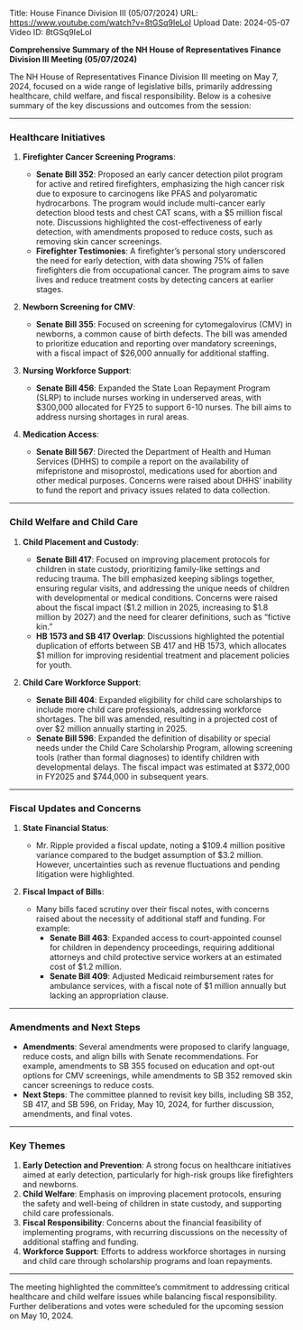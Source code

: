 Title: House Finance Division III (05/07/2024)
URL: https://www.youtube.com/watch?v=8tGSq9IeLoI
Upload Date: 2024-05-07
Video ID: 8tGSq9IeLoI

**Comprehensive Summary of the NH House of Representatives Finance Division III Meeting (05/07/2024)**

The NH House of Representatives Finance Division III meeting on May 7, 2024, focused on a wide range of legislative bills, primarily addressing healthcare, child welfare, and fiscal responsibility. Below is a cohesive summary of the key discussions and outcomes from the session:

---

### **Healthcare Initiatives**
1. **Firefighter Cancer Screening Programs**:
   - **Senate Bill 352**: Proposed an early cancer detection pilot program for active and retired firefighters, emphasizing the high cancer risk due to exposure to carcinogens like PFAS and polyaromatic hydrocarbons. The program would include multi-cancer early detection blood tests and chest CAT scans, with a $5 million fiscal note. Discussions highlighted the cost-effectiveness of early detection, with amendments proposed to reduce costs, such as removing skin cancer screenings.
   - **Firefighter Testimonies**: A firefighter’s personal story underscored the need for early detection, with data showing 75% of fallen firefighters die from occupational cancer. The program aims to save lives and reduce treatment costs by detecting cancers at earlier stages.

2. **Newborn Screening for CMV**:
   - **Senate Bill 355**: Focused on screening for cytomegalovirus (CMV) in newborns, a common cause of birth defects. The bill was amended to prioritize education and reporting over mandatory screenings, with a fiscal impact of $26,000 annually for additional staffing.

3. **Nursing Workforce Support**:
   - **Senate Bill 456**: Expanded the State Loan Repayment Program (SLRP) to include nurses working in underserved areas, with $300,000 allocated for FY25 to support 6-10 nurses. The bill aims to address nursing shortages in rural areas.

4. **Medication Access**:
   - **Senate Bill 567**: Directed the Department of Health and Human Services (DHHS) to compile a report on the availability of mifepristone and misoprostol, medications used for abortion and other medical purposes. Concerns were raised about DHHS’ inability to fund the report and privacy issues related to data collection.

---

### **Child Welfare and Child Care**
1. **Child Placement and Custody**:
   - **Senate Bill 417**: Focused on improving placement protocols for children in state custody, prioritizing family-like settings and reducing trauma. The bill emphasized keeping siblings together, ensuring regular visits, and addressing the unique needs of children with developmental or medical conditions. Concerns were raised about the fiscal impact ($1.2 million in 2025, increasing to $1.8 million by 2027) and the need for clearer definitions, such as “fictive kin.”
   - **HB 1573 and SB 417 Overlap**: Discussions highlighted the potential duplication of efforts between SB 417 and HB 1573, which allocates $1 million for improving residential treatment and placement policies for youth.

2. **Child Care Workforce Support**:
   - **Senate Bill 404**: Expanded eligibility for child care scholarships to include more child care professionals, addressing workforce shortages. The bill was amended, resulting in a projected cost of over $2 million annually starting in 2025.
   - **Senate Bill 596**: Expanded the definition of disability or special needs under the Child Care Scholarship Program, allowing screening tools (rather than formal diagnoses) to identify children with developmental delays. The fiscal impact was estimated at $372,000 in FY2025 and $744,000 in subsequent years.

---

### **Fiscal Updates and Concerns**
1. **State Financial Status**:
   - Mr. Ripple provided a fiscal update, noting a $109.4 million positive variance compared to the budget assumption of $3.2 million. However, uncertainties such as revenue fluctuations and pending litigation were highlighted.

2. **Fiscal Impact of Bills**:
   - Many bills faced scrutiny over their fiscal notes, with concerns raised about the necessity of additional staff and funding. For example:
     - **Senate Bill 463**: Expanded access to court-appointed counsel for children in dependency proceedings, requiring additional attorneys and child protective service workers at an estimated cost of $1.2 million.
     - **Senate Bill 409**: Adjusted Medicaid reimbursement rates for ambulance services, with a fiscal note of $1 million annually but lacking an appropriation clause.

---

### **Amendments and Next Steps**
- **Amendments**: Several amendments were proposed to clarify language, reduce costs, and align bills with Senate recommendations. For example, amendments to SB 355 focused on education and opt-out options for CMV screenings, while amendments to SB 352 removed skin cancer screenings to reduce costs.
- **Next Steps**: The committee planned to revisit key bills, including SB 352, SB 417, and SB 596, on Friday, May 10, 2024, for further discussion, amendments, and final votes.

---

### **Key Themes**
1. **Early Detection and Prevention**: A strong focus on healthcare initiatives aimed at early detection, particularly for high-risk groups like firefighters and newborns.
2. **Child Welfare**: Emphasis on improving placement protocols, ensuring the safety and well-being of children in state custody, and supporting child care professionals.
3. **Fiscal Responsibility**: Concerns about the financial feasibility of implementing programs, with recurring discussions on the necessity of additional staffing and funding.
4. **Workforce Support**: Efforts to address workforce shortages in nursing and child care through scholarship programs and loan repayments.

---

The meeting highlighted the committee’s commitment to addressing critical healthcare and child welfare issues while balancing fiscal responsibility. Further deliberations and votes were scheduled for the upcoming session on May 10, 2024.